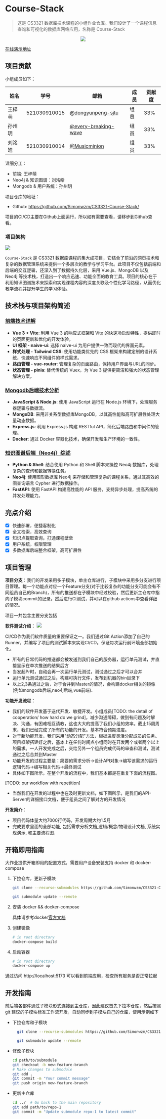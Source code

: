 # Course-Stack

> 这是 CS3321 数据库技术课程的小组作业仓库。我们设计了一个课程信息查询和可视化的数据库网络应用，名称是 Course-Stack

 <p align="center">
<a href="https://sm.ms/image/D5Mrkx2NJZztaSO" target="_blank"><img src="https://s2.loli.net/2024/05/26/D5Mrkx2NJZztaSO.png" ></a>
</p>

[在线演示地址](http://59.78.18.202:5173/mainpage)

## 项目贡献

小组成员如下：

| 姓名   | 学号         | 邮箱                                                         | 成员 | 贡献度 |
| ------ | ------------ | ------------------------------------------------------------ | ---- | ------ |
 |王梓萌 | 521030910015 | [@dongyunpeng-sjtu](https://github.com/dongyunpeng-sjtu)     | 组员 |  33%   |
| 孙州玥 |  | [@every-breaking-wave](https://github.com/every-breaking-wave) | 组员 |   33%  |
| 刘洺皓 | 521030910014 | [@Musicminion](https://github.com/Musicminion)               | 组员 | 33%    |

详细分工：
- 前端: 王梓萌
- Neo4j & 知识图谱：刘洺皓
- Mongodb & 用户系统：孙州玥

项目仓库的地址：

- Github: https://github.com/Simonwzm/CS3321-Course-Stack/

项目的CI/CD主要在Github上面运行，所以如有需要查看，请移步到Github查看。



### 项目架构

![](https://s2.loli.net/2024/06/02/idScL2tUQxzTPNA.png)

`Course-Stack` 是 CS3321 数据库课程的集大成项目，它结合了前沿的网页技术和复杂的数据管理系统来提供一个多层次的教学与学习平台。此项目不仅包括前端和后端的交互逻辑，还深入到了数据持久化层，采用 Vue.js、MongoDB 以及 Neo4j 等技术栈，打造出一个响应迅速、功能全面的教育工具。项目的核心在于利用知识图谱技术来探索和实现课程内容的深度关联及个性化学习路径，从而优化教学流程并提升学生的学习体验。

## 技术栈与项目架构简述

### [前端技术详解](https://github.com/Simonwzm/CS3321-Course-Stack/)
- **Vue 3 + Vite**: 利用 Vue 3 的响应式框架和 Vite 的快速冷启动特性，提供即时的页面更新和优化的开发体验。
- **UI 框架 - naive-ui**: 选择 naive-ui 为用户提供一致而现代的界面元素。
- **样式处理 - Tailwind CSS**: 使用功能类优先的 CSS 框架来构建定制的设计系统，快速响应不同组件的样式需求。
- **路由管理 - vue-router**: 管理复杂的页面路由，保持用户界面与URL的同步。
- **状态管理 - pinia**: 替代传统的 Vuex，为 Vue 3 提供更简洁和强大的状态管理解决方案。

### [Mongodb后端技术分析](https://github.com/UnderOC/CS3321-Course-Database/tree/new-feature-branch)
- **JavaScript & Node.js**: 使用 JavaScript 运行在 Node.js 环境下，处理服务器逻辑与数据流。
- **MongoDB**: 采用非关系型数据库MongoDB，以其高性能和高可扩展性处理大量动态数据。
- **Express.js**: 利用 Express.js 构建 RESTful API，简化后端路由和中间件的管理。
- **Docker**: 通过 Docker 容器化技术，确保开发和生产环境的一致性。

### [知识图谱后端（Neo4j）综述](https://github.com/Learner209/neo4j-courses/tree/CRUD)
- **Python & Shell**: 结合使用 Python 和 Shell 脚本来操控 Neo4j 数据库，处理复杂的查询和数据转换任务。
- **Neo4j**: 使用图形数据库 Neo4j 来存储和管理复杂的课程关系，通过其高效的图查询语言 Cypher 进行数据操作。
- **FastAPI**: 使用 FastAPI 构建高性能的 API 服务，支持异步处理，提高系统的并发处理能力。


## 亮点介绍

- [x] 快速部署，便捷客制化
- [x] 全文检索，高效查询
- [x] 知识点提取查询，打通课程壁垒
- [x] 用户系统，权限管理
- [x] 多数据库后端整合框架，高可扩展性
<!-- - **动态探索**: 学生可以通过点击和拖动操作，探索课程之间的复杂关系。该地图支持放大、缩小功能，使学生能够根据需要查看不同层级的课程和知识点详情。
- **快速搜索**: 配备了高效的搜索功能，学生可以迅速找到特定课程或知识点，并通过可视化的方式展示课程之间的连接和依赖关系。

### 知识点探索器
- **深度连接**: 学生选择一个知识点后，系统自动展示与此知识点相关联的其他知识点及课程。这种互联网式的知识探索机制加深了学生对学科网络的理解。
- **信息展示**: 通过弹出窗口或侧边栏形式提供知识点的详细信息，包括概念解释、相关的课程作业、讨论话题等，增加互动性和教育深度。

### 可视化数据分析
- **数据洞察**: 教师可以通过系统提供的图表和仪表板，分析学生的学习成绩、课程难度评估等多维度数据。这些数据可用于评估教学效果和课程调整。
- **实时反馈**: 助力教师实时获取课程反馈，以图形化数据显示，帮助教师更好地理解学生的学习状态和课程的接受度。 -->

<!-- ## 知识图谱的未来展望

### 资源推荐图谱
- **个性化推荐**: 结合学生的学习历史和偏好，系统通过自然语言处理等技术，自动推荐相关的课件、参考资料和作业。这一功能帮助学生获得最适合其学习需求的资源。
- **推荐可视化**: 通过雷达图或热力图形式展示资源的推荐度和相关性，使学生能够直观地了解各类资源的价值和适用性。

### 学习路径规划器
- **目标导向学习**: 学生可以输入自己的学习目标和兴趣，系统基于知识图谱和算法推荐，生成个性化的学习路径。这不仅提升了学习的效率，还确保了学习的针对性和深度。
- **路径优化**: 系统提供最优的学习顺序和资源，帮助学生按照科学的路径达成学习目标，优化学习过程。

### 协作学习网络
- **社区学习互动**: 显示学生之间的学习互动，如论坛帖子、小组作业等，通过社区图谱的形式促进学生之间的交流和合作。这种社区学习环境能够激发学生的学习兴趣和团队合作能力。
- **网络搭建**: 通过构建一个互动的学习网络，不仅增强学生间的联系，还可以形成有效的知识共享和问题解决的平台。

## 总结
`Course-Stack` 通过结合现代前端技术和强大的后端数据库系统，以及创新的知识图谱应用，提供了一个全面的教学管理解决方案。我们的目标是通过这个平台不仅简化教师的教学工作，还能显著提升学生的学习效率和体验。详细信息和进一步的资源，请访问我们的 [GitHub 仓库](https://github.com/your-repository-url)。


![](./assets/upload_2684ba3c6f31c714360855ca1387f4eb.png) -->


## 项目管理

**项目分支**：我们的开发采用多子模块，单主仓库进行，子模块中采用多分支进行项目管理。每一个功能点对应一个Feature分支(对于比较复杂的功能分支可能会有不同组员自己的Branch)，所有的推送都在子模块中经过校验，然后更新主仓库中指向子模块commit的记录，然后进行CI测试，并可以在github actions中查看详细的情况。

项目一共包含主要分支包括


**软件测试介绍**：
![](https://s2.loli.net/2024/06/02/3wcSmk6rvBAhpTU.png)

CI/CD作为我们软件质量的重要保证之一。我们通过Git Action添加了自己的Runner，并编写了项目的测试脚本来实现CI/CD。保证每次运行前环境全部初始化。

- 所有的日常代码的推送都会被发送到我们自己的服务器，运行单元测试，并直接显示在单次推送的结果后方
- 当发起Pr时，自动会再一次运行单元测试，测试通过之后才可以合并
- 运行单元测试通过之后，构建可执行文件，发布到机器的bin目录下
- 以上2,3条通过之后，对于合并到Master的情况，会构建docker相关的镜像(例如mongodb后端,neo4j后端,vue前端).

**功能开发流程**：

- 我们的软件开发基于迭代开发、敏捷开发。小组成员[TODO: the detail of cooperation/ how hard do we grind]，减少沟通障碍，做到有问题及时解决、沟通，有困难相互请教，这也大大的提高了我们小组的效率。截止15周周末，我们已经完成了所有的功能的开发。基本符合预期进度。
- 对于新功能开发，我们采用"动态分配"方法，根据进度灵活分配成员的任务。项目框架搭建好之后，基本上在任何时间点小组同时在开发两个或者两个以上的需求。一人开发完成之后，交给另外一个组员完成代码的审查和测试，测试通过之后合并到Master
- 功能开发的过程主要是：简要的需求分析->设计API对象->编写该需求的运行逻辑代码->编写相关代码->最终测试
- 具体如下图所示，在整个开发的流程中，我们基本都是在重复下面的流程图。

[TODO: our workflow with repetition]

- 当然我们在开发的过程中也在及时更新文档，如下图所示，是我们的API-Server的详细接口文档，便于组员之间了解对方的开发情况


**开发简介**：

- 项目代码体量大约7000行代码，开发周期大约1.5月
- 完成要求里面的全部功能, 包括需求分析文档,逻辑/概念/物理设计文档, 系统实现演示, 和主要流程图.


## 开箱即用指南

大作业提供开箱即用的配置方式，需要用户设备安装支持 docker 和 docker-compose

1. 下拉仓库，更新子模块

    ```bash
    git clone --recurse-submodules https://github.com/Simonwzm/CS3321-Course-Stack

    git submodule update --remote

    ```

2. 安装 docker && docker-compose

    具体请参考docker[官方文档](https://docs.docker.com/engine/install/)

3. 创建镜像

    ```bash
    # in root directory
    docker-compose build
    ```

4. 启动容器

    ```bash
    # in root directory
    docker-compose up
    ```

通过访问 http://localhost:5173 可以看到前端应用，检查所有服务是否正常拉起

## 开发指南

前后端各部件通过子模块形式连接到主仓库，因此建议首先下拉本仓库，然后按照 git 建议的子模块标准工作流开发，自动同步到子模块自己的仓库，使用示例如下

- 下拉仓库和子模块
  ```bash
    git clone --recurse-submodules https://github.com/Simonwzm/CS3321-Course-Stack

    git submodule update --remote

  ```

- 修改子模块
    ```bash
    cd path/to/submodule
    git checkout -b new-feature-branch
    # Make changes to submodule
    git add .
    git commit -m "Your commit message"
    git push origin new-feature-branch
    ```


- 更新主仓库
    ```bash
    cd ../  # Go back to the main repository
    git add path/to/repo-1
    git commit -m "Update submodule repo-1 to latest commit"
    ```



